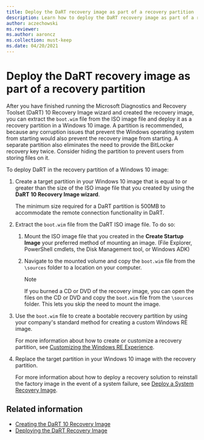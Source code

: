 ```yaml
---
title: Deploy the DaRT recovery image as part of a recovery partition
description: Learn how to deploy the DaRT recovery image as part of a recovery partition.
author: aczechowski
ms.reviewer:
ms.author: aaroncz
ms.collection: must-keep
ms.date: 04/20/2021
---
```


# Deploy the DaRT recovery image as part of a recovery partition

After you have finished running the Microsoft Diagnostics and Recovery Toolset (DaRT) 10 Recovery Image wizard and created the recovery image, you can extract the `boot.wim` file from the ISO image file and deploy it as a recovery partition in a Windows 10 image. A partition is recommended, because any corruption issues that prevent the Windows operating system from starting would also prevent the recovery image from starting. A separate partition also eliminates the need to provide the BitLocker recovery key twice. Consider hiding the partition to prevent users from storing files on it.

To deploy DaRT in the recovery partition of a Windows 10 image:

1. Create a target partition in your Windows 10 image that is equal to or greater than the size of the ISO image file that you created by using the **DaRT 10 Recovery Image wizard**.

    The minimum size required for a DaRT partition is 500MB to accommodate the remote connection functionality in DaRT.

2. Extract the `boot.wim` file from the DaRT ISO image file. To do so:
    1. Mount the ISO image file that you created in the **Create Startup Image** your preferred method of mounting an image. (File Explorer, PowerShell cmdlets, the Disk Management tool, or Windows ADK)
    2. Navigate to the mounted volume and copy the `boot.wim` file from the `\sources` folder to a location on your computer.

        > [!NOTE]
        > If you burned a CD or DVD of the recovery image, you can open the files on the CD or DVD and copy the `boot.wim` file from the `\sources` folder. This lets you skip the need to mount the image.

3. Use the `boot.wim` file to create a bootable recovery partition by using your company's standard method for creating a custom Windows RE image.

    For more information about how to create or customize a recovery partition, see [Customizing the Windows RE Experience](/previous-versions/windows/it-pro/windows-7/dd744576(v=ws.10)).

4. Replace the target partition in your Windows 10 image with the recovery partition.

    For more information about how to deploy a recovery solution to reinstall the factory image in the event of a system failure, see [Deploy a System Recovery Image](/previous-versions/windows/it-pro/windows-7/dd744280(v=ws.10)).

## Related information

- [Creating the DaRT 10 Recovery Image](creating-the-dart-10-recovery-image.md)
- [Deploying the DaRT Recovery Image](deploying-the-dart-recovery-image-dart-10.md)
